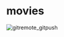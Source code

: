 # movies

![gitremote_gitpush](https://user-images.githubusercontent.com/94227693/178472881-b059decc-9b9e-4200-9ce6-ccb66563a71b.png)

